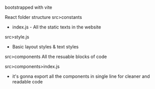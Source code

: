 bootstrapped with vite
  

  React folder structure
  src>constants
  * index.js - All the static texts in the website
  
  src>style.js
  * Basic layout styles & text styles

  src>components
  All the resuable blocks of code

 src>components>index.js
 * it's gonna export all the components in single line for cleaner and readable code
